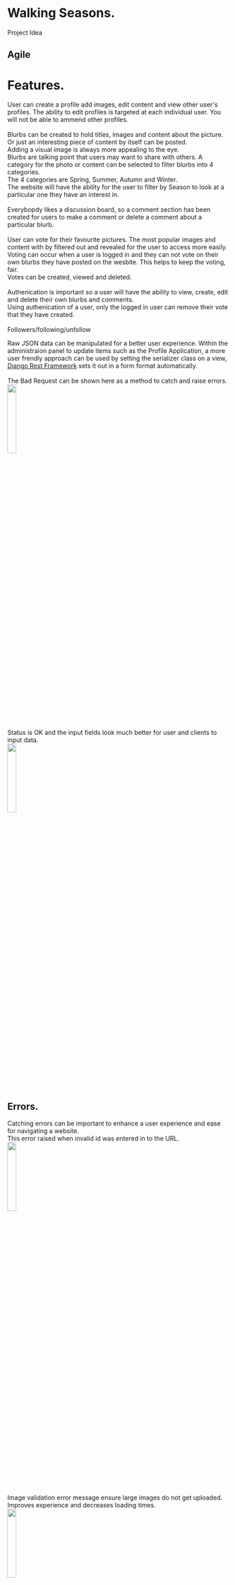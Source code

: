 # Walking Seasons.
Project Idea

## Agile

# Features.
User can create a profile add images, edit content and view other user's profiles. The ability to edit profiles is targeted at each individual user. You will not be able to ammend other profiles.<br>
<br>
Blurbs can be created to hold titles, images and content about the picture. Or just an interesting piece of content by itself can be posted.<br>
Adding a visual image is always more appealing to the eye.<br>
Blurbs are talking point that users may want to share with others. A category for the photo or content can be selected to filter blurbs into 4 categories.<br>
The 4 categories are Spring, Summer, Autumn and Winter.<br>
The website will have the ability for the user to filter by Season to look at a particular one they have an interest in.<br>
<br>
Everybopdy likes a discussion board, so a comment section has been created for users to make a comment or delete a comment about a particular blurb.<br>
<br>
User can vote for their favourite pictures. The most popular images and content with by filtered out and revealed for the user to access more easily.<br>
Voting can occur when a user is logged in and they can not vote on their own blurbs they have posted on the wesbite. This helps to keep the voting, fair.<br>
Votes can be created, viewed and deleted.<br>
<br>
Authenication is important so a user will have the ability to view, create, edit and delete their own blurbs and comments.<br>
Using authenication of a user, only the logged in user can remove their vote that they have created.<br>
<br>
Followers/following/unfollow




Raw JSON data can be manipulated for a better user experience. Within the administraion panel to update items such as the Profile Application, a more user frendly approach can be used by setting the serializer class on a view, [Django Rest Framework](https://www.django-rest-framework.org/) sets it out in a form format automatically.<br>
<br>
The Bad Request can be shown here as a method to catch and raise errors.<br>
<img src="assets/images/readme-images/RawJSON.png" width=20% height=20%><br>
Status is OK and the input fields look much better for user and clients to input data.<br>
<img src="assets/images/readme-images/Jsonform.png" width=20% height=20%><br>

## Errors.
Catching errors can be important to enhance a user experience and ease for navigating a website.<br>
This error raised when invalid id was entered in to the URL.<br>
<img src="assets/images/readme-images/error.png" width=20% height=20%><br>
<br>
Image validation error message ensure large images do not get uploaded. Improves experience and decreases loading times.<br>
<img src="assets/images/readme-images/imageresizeerror.png" width=20% height=20%><br>



<hr>

[Back to the top](#walking-seasons)

<hr>

# Django Rest Framework for an application programming interface (API).

Install [Django Rest Framework](https://www.django-rest-framework.org/).<br>
- CLI input - **pip install djangorestframework**<br>
- Add to INSTALLED_APPS as - **'rest_framework',** (with comma).<br>
- APIviews used for extra functionality for receiving instances, handling errors and adding context to Response objects and instances.

This workspace holds the API developed, for use with connection to Project 5, for backend storage for user interface requests.<br>
This is built to hold models and display content using React for the frontend of the project named, Project 5.<br>
This project contains storage and responses for HTTP requests, JSON Web Tokens for authentication, permission and to tell user input apart from other user input.<br>
The Django Rest Framework replaces the use of many HTML pages and displays the information requests using the React Frontend project, Project 5.<br>
<br>
Authentication for each user can be checked and monitored, for example, only a user of a certain profile can edit their information fields.<br>
In this example the owner of the profile is revealed as True and the user not logged in, is viewed as false.<br>
This can be built up, to access user information and their pertaining objects for manipulation depending on authenication criteria.<br>
<img src="assets/images/readme-images/AuthTF.png" width=40% height=40%><br>



# CRUD.

CRUD stand for Create, Read, Undo and Delete. This is four interactions the developer or the user can have with a website on either the frontend or the backend.<br>
[Django Signal](https://code.djangoproject.com/wiki/Signals) can be used for creating, retrieving, viewing and deleting data.<br>
Delete<br>

<hr>


## Serializers.
Data needs to be deserialized and serialized for the API to GET and POST details from the models in views using serializers from the Rest Framework.<br>
<img src="assets/images/readme-images/JSON select.png" width=50% height=50%><br>
As Applications are developed and models created. More serializers will be used to creat JSON files for data manipulation when sending and receiving from the backend to the frontend of the website.
<img src="assets/images/readme-images/JSON view.png" width=50% height=50%><br>

<br>


### Intialise project.

Install [Django](https://www.djangoproject.com/) and intialise project in current directory of workspace using dot notation, **'.'** .<br>
Each application within the project is added further down.<br>
-  Enter into CLI: <br>
    -  **pip install django** ( pip3 install 'django<4>' - used here as prefered for Long Term Support (LTS)').
    -  **django-admin startproject name_here .** 'name_here' = 'api_5' for this project.<br>
    <img src="assets/images/readme-images/startproject.png" width=50% height=50%>
    -  **pip install django-cloudinary-storage**
    -  **pip install Pillow**
    <br>

-  Set up Cloudinary installations in 'api_5' **settings.py** under INSTALLED_APPS. See image.<br>
<img src="assets/images/readme-images/Cloudinary.png" width=50% height=50%>

- Create **env.py** file for production state to save variables to not be pushed to [Github](https://github.com/).<br>
**Final Image for all secret files connected into workspace.**<br>
    - Entry for Cloudinary in **settings.py**.<br>
    <img src="assets/images/readme-images/setcloud.png" width=50% height=50%><br>


<hr>

[Back to the top](#walking-seasons)

<hr>

### Create Application.

These steps can be repeated for more than one application. For example, new models, views and serializers can be added. Aswell as models can be registered to be used for administraion purposes.<br>
The application example in this API, can be repeated to create 'profiles', 'votes', 'followers' and 'blurbs'.<br>
- Create new application within the directory.<br>
    - Enter into the CLI: 
        - **python manage.py startapp profiles**
    - Add to INSTALLED_APPS like shown **'profiles',**<br>
      Don't forget the comma at the end.<br>

- At the top of **models.py** inside **profiles app** import Django User Model to reference it in our custom models.<br>
  Using '**from django.contrib.auth.models import User**'  <br>
 - [Django Signal](https://code.djangoproject.com/wiki/Signals) is used to listen for events occuring in the models, that trigger a piece of code, method or function to run.<br>
This can encourage saving and deleting of new informtaion passed.
Imported into **profiles** app into **models.py**. <br>
- **from django.db.models.signals import post_save.**

- Import model created into **profiles** **admin.py**.
    - **from .models import Profile**
<br>

[Django](https://www.djangoproject.com/) is used to create url paths.<br>
<img src="assets/images/readme-images/urls.png" width=30% height=30%><br>

<hr>

[Back to the top](#walking-seasons)

<hr>


### Access Admin panel
Create superuser, input for CLI:<br>
**python manage.py createsuperuser**<br>
Enter a Username and a Password. Skip email for easier option.<br>

<hr>

[Back to the top](#walking-seasons)

<hr>


# Technologies.

Content includes a range of technologies to create the frontend and back end portions of this project to help function and to improve the development, aesthetics, functionality and compatability.<br>
<br>
Some installations are necessary and more can be added to improve the website service and usefulness.


## Github and Gitpod.

A workspace for coding was created in [Github](https://github.com/) and opened into the coding enviroment, [Gitpod](https://www.gitpod.io/).
[Github](https://github.com/) offers a platform and cloud-based service for software development and allows management and storage for code.
[Gitpod](https://www.gitpod.io/) is open source developer platform ready for coding. Adding, commiting and pushing new work can be completed from the Command Line Interface [CLI](https://www.freecodecamp.org/news/how-to-use-the-cli-beginner-guide/), aswell as installing new packages, libraries, frameworks or programmes with pre-written code that can introduce into a new project to improve it.


## Starting Installations.

Steps to take for Starting a [Django Rest Framework](https://www.django-rest-framework.org/) based [API](https://www.ibm.com/topics/api).<br>


### Django.

[Django](https://www.djangoproject.com/) is installed as the Python based web development framwork.<br>
[Django Signal](https://code.djangoproject.com/wiki/Signals) is used for profile creation. This includes the retrieval (create) and update (edit) operations for CRUD (create, read, undo or edit and delete).



### Cloudinary.

Connect Django to [Cloudinary](https://cloudinary.com/) for storage and delivery of media such as images.


### Pillow.

This [Pillow](https://python-pillow.org/) library adds capabilities to process images. **'P' in Pillow needs to be a capital when installing**.


<hr>

[Back to the top](#walking-seasons)

<hr>


### RUN SERVER 

CLI input -- **python3 manage.py runserver**<br>
(IF URL NOT ALLOWED - ADD URL TO ALLOWED_HOSTS in settings.py).<br>
<br>


### NON-COMMITED FILE

A file called **env.py** should be created to hold environments for safely developing new websites.<br>
It should be entered into the .gitignore file to avoid being commited.<br>
This does involve saving a snippet of it incase the coding environment is closed and returned to at a later date, and a new environment is created. **The env.py is not saved**.<br>

<hr>

## REQUIRED FILE.
### Requirements.txt file.

A file was created within the project to hold all the necessary input for these installed libaries in the project - **requirements.txt**.<br>
<img src="assets/images/readme-images/Reqtxt.png" width=50% height=50%><br>

File required for Heroku use:

- Requirements.txt for local deploymemt. <br>

<br>

- Redirect to requirement.txt to store the files when installation is successfull.

- Either CLI input to be used:
    - **pip3 freeze --local > requirements.txt**.<br>
    - **pip freeze > requirements.txt**<br>

<br>

### SERVER GUNICORN

To run [Django](https://www.djangoproject.com/) on, for [Heroku](https://dashboard.heroku.com/) devlopment.

CLI input - **pip3 install 'django<4' gunicorn**.<br>
<br>

### POSTGRESQL LIBARY - ELEPHANTSQL.

[ElephantSql](https://www.elephantsql.com/) hosted the Database for storing data to be used within a cloud.

CLI input - **pip3 install dj_database_url==0.5.0 psycopg2**.<br>
<br>

<hr>


### MIGRATE CHANGES

Migrate changes are needed for each new App or change to the App.<br>
This includes new models or again, any changes too.<br>

CLI input - **python3 manage.py migrate** <br>


#### Check which migrations are to be made.

**python3 manage.py makemigrations --dry-run**<br>


#### To make the migrations shown.

**python3 manage.py makemigrations**<br>


#### To show any migrations that need to be done in a list, for indentification.

**python3 manage.py showmigrations**<br>

#### To complete the migration.

**python3 manage.py migrate**<br>

<img src="assets/images/readme-images/makeandmigrate.png" width=30% height=30%><br>

<hr>

[Back to the top](#walking-seasons)

<hr>

# Refactoring code
To refactor code, helps lessen the volume of lines of code. Using [Django Generic Views](https://www.django-rest-framework.org/api-guide/generic-views/) is one option that can be imported into the project to improve amount of code needs to GET, POST, PUT and DELELTE objects.<br>
[Django Generic Views](https://www.django-rest-framework.org/api-guide/generic-views/) use LIST, CREATE, RETRIEVE, UPDATE and DESTORY passed into function using options such as 'generics.ListCreateAPIView', 'generics.RetrieveUpdateDestroyAPIView' and 'generics.RetrieveDestroyAPIView'.<br>
Table of notes for Refactoring.<br>
<img src="assets/images/readme-images/notesRf.jpg" width=10% height=10%><br>
Before Refactoring code for the comment section.<br>
<img src="assets/images/readme-images/B4refactor.png" width=10% height=10%><br>
<br>
After Refactoring the code for the comments section using [Django Generic Views](https://www.django-rest-framework.org/api-guide/generic-views/)<br>
<img src="assets/images/readme-images/Afterrefactor.png" width=10% height=10%><br>
<br>

[Django Generic Filtering](https://www.django-rest-framework.org/api-guide/filtering/) is used and offers better organisation of data for the users viewing pleasure.<br>
Filtering gets applied into the [queryset](https://docs.djangoproject.com/en/4.2/ref/models/querysets/).<br>
Use of queryset before filters are applied.<br>
<img src="assets/images/readme-images/queryset.png" width=10% height=10%><br>
<br>
After filters are applied. This improves user experience and increases the accuracy of counting votes and followers to use this data on the website.<br>
<img src="assets/images/readme-images/querychange.png" width=10% height=10%><br>
Their fields would need updating in their linked serializer and added the the meta class fields also.<br>

<hr>

[Back to the top](#walking-seasons)

<hr>


# Deployment

To deploy this Full Stack project, [Heroku](https://dashboard.heroku.com/), a cloud based platform was used.
Follow the steps for deployment method:<br>
1. If needed, sign in and register to Heroku website first. _Click_ on **New** in the top right corner to create a new application. <br>
<img src="assets/images/readme-images/Heroku.png" width=30% height=30%><br>

2. Add an application name. Follow the rules of what you can enter. Select a region, and _click_ **Create App**.<br>
<img src="assets/images/readme-images/Heroku2.jpeg" width=30% height=30%><br>
3. Next stage will be a few changes on this page below. First, click into **Settings**.<br>
<img src="assets/images/readme-images/Heroku3.3.png.jpeg" width=30% height=30%><br>
4. Once in **Settings**, Config Vars need altering. Remove <em>DISABLE_COLLECTSTAIC</em> on deployment.<br>
<img src="" width=30% height=30%><br>
**ALSO**<br>
<em>DEBUG</em> in settings.py need to be set to <em>FALSE</em> for deployment.<br>

5. Now _click_ into **Deploy**. This wesbite was connected to **Github**. Which can be selected at the top. The **orange line**, shows the location to connect your repository from **Github** to **Heroku**. _Enter_ the name of the repository you need and connect. This pictures shows the repository already connected via **Github**. _Scroll_ to the bottom of the page to deploy. Select **main branch** and _click_ **Deploy Branch**.<br>
<img src="assets/images/readme-images/Heroku5.5.png.jpeg" width=30% height=30%><br>

6. The website may show as _building_ for a while. Once it has completed, it should look like the images below, with a **view** link. _Click_ here to view your website.<br>
<img src="assets/images/readme-images/Heroku6.png" width=30% height=30%><br>

Additionally needed files for Heroku use:
<ul>

<li>Profile. (Capital **P** needed.)</li>

</ul>

[Back to the top](#walking-seasons)

<hr>


## Clone website.

All installing and requirements for this project have to be completed correctly before a Clong of the website can be created. <br>

To clone the project. I _clicked_ **code** in the respository file. In the dropdown menu, **copy** the link.<br>
Here, on the image below,  the locations are highlighted in **pink**.<br>
![clone]()<br>
Once cloned, **open** an IDE such as **GitBash**, to clone your wesbite. _Type_ **git clone** followed by your copied **URL link**. Hit enter.
![git clone for git bash]()<br>

[Back to the top](#walking-seasons)<br>

<hr>


See [Testing](testing.md) file for full use of technologies used to test this wesbite.<br>

[Back to the top](#walking-seasons)

<hr>


# Credits.

1. [Code Institute](https://codeinstitute.net/) for providing examples of [Django](https://www.djangoproject.com/) projects through [Code Institute](https://codeinstitute.net/) coursework to build a frontend and backend parts tp this project using databases, libaries, API Frameworks, Bootstrap, Django and Django Built-in benefits such as testing, and React . This helped when creating my 'Profiles', 'Votes', 'Followers' and 'Blurbs' App's within this API. <br>

2. [Stack Overflow](). for help with authenticating user using [Django](/) methods.<br>

3. [Django Testing Documents](https://www.django-rest-framework.org/api-guide/testing/) for testing using TestCase.

4. [Generic views](https://www.django-rest-framework.org/api-guide/generic-views/) for Refactoring pointers and assitance.
<br>

5. [Django Rest Framwork](https://www.django-rest-framework.org/api-guide/status-codes/) for checking status codes. Other options used from within the Rest Framework also.


[Back to the top](#walking-seasons)

<hr>


# Awknowledgements.
To the **Tutor Support** team for [Code Institute](https://codeinstitute.net/) for continued support and assitance.<br>
To mentor **Precious Ijege** for continued support and patience while taking part in the course provided by [Code Institute](https://codeinstitute.net/) for a Diploma in Full Stack Software Development.<br>
To the Walkthrough projects of both <em>''</em> and <em>''</em> mini projects supplied by [Code Institute](https://codeinstitute.net/) Coursework.<br>

<hr>

[Back to the top](#walking-seasons)

<hr>